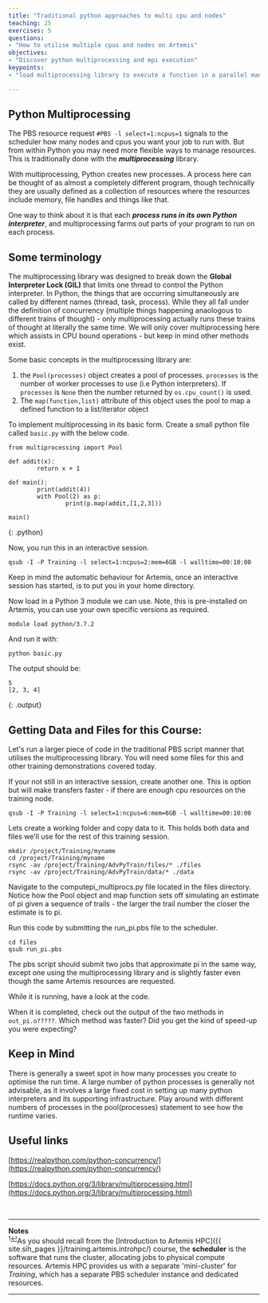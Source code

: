 ```yaml
---
title: "Traditional python approaches to multi cpu and nodes"
teaching: 25
exercises: 5
questions:
- "How to utilise multiple cpus and nodes on Artemis"
objectives:
- "Discover python multiprocessing and mpi execution"
keypoints:
- "load multiprocessing library to execute a function in a parallel manner"

---
```


## Python Multiprocessing

The PBS resource request ```#PBS -l select=1:ncpus=1``` signals to the scheduler how many nodes and cpus you want your job to run with. But from within Python you may need more flexible ways to manage resources. This is traditionally done with the ***multiprocessing*** library. 

With multiprocessing, Python creates new processes. A process here can be thought of as almost a completely different program, though technically they are usually defined as a collection of resources where the resources include memory, file handles and things like that. 

One way to think about it is that each ***process runs in its own Python interpreter***, and multiprocessing farms out parts of your program to run on each process.

## Some terminology
The multiprocessing library was designed to break down the **Global Interpreter Lock (GIL)** that limits one thread to control the Python interpreter. In Python, the things that are occurring simultaneously are called by different names (thread, task, process). While they all fall under the definition of concurrency (multiple things happening anaologous to different trains of thought) - only multiprocessing actually runs these trains of thought at literally the same time. We will only cover multiprocessing here which assists in CPU bound operations - but keep in mind other methods exist.

Some basic concepts in the multiprocessing library are:
1. the ```Pool(processes)``` object creates a pool of processes. ```processes``` is the number of worker processes to use (i.e Python interpreters). If ```processes``` is ```None``` then the number returned by ```os.cpu_count()``` is used.
2. The ```map(function,list)``` attribute of this object uses the pool to map a defined function to a list/iterator object

To implement multiprocessing in its basic form.
Create a small python file called ```basic.py``` with the below code.
~~~
from multiprocessing import Pool

def addit(x):
        return x + 1

def main():
        print(addit(4))
        with Pool(2) as p:
                print(p.map(addit,[1,2,3]))

main()
~~~
{: .python}

Now, you run this in an interactive session.

~~~
qsub -I -P Training -l select=1:ncpus=2:mem=6GB -l walltime=00:10:00
~~~

Keep in mind the automatic behaviour for Artemis, once an interactive session has started, is to put you in your home directory. 

Now load in a Python 3 module we can use. Note, this is pre-installed on Artemis, you can use your own specific versions as required.
~~~
module load python/3.7.2
~~~

And run it with:
~~~
python basic.py
~~~

The output should be:
~~~
5
[2, 3, 4]
~~~
{: .output}

## Getting Data and Files for this Course:

Let's run a larger piece of code in the traditional PBS script manner that utilises the multiprocessing library. You will need some files for this and other training demonstrations covered today. 

If your not still in an interactive session, create another one. This is option but will make transfers faster - if there are enough cpu resources on the training node.

~~~
qsub -I -P Training -l select=1:ncpus=6:mem=6GB -l walltime=00:10:00
~~~

Lets create a working folder and copy data to it. This holds both data and files we'll use for the rest of this training session.

~~~
mkdir /project/Training/myname 
cd /project/Training/myname 
rsync -av /project/Training/AdvPyTrain/files/* ./files
rsync -av /project/Training/AdvPyTrain/data/* ./data
~~~

Navigate to the computepi_multiprocs.py file located in the files directory. Notice how the Pool object and map function sets off simulating an estimate of pi given a sequence of trails - the larger the trail number the closer the estimate is to pi. 

Run this code by submitting the run_pi.pbs file to the scheduler. 

~~~
cd files
qsub run_pi.pbs
~~~

The pbs script should submit two jobs that approximate pi in the same way, except one using the multiprocessing library and is slightly faster even though the same Artemis resources are requested.

While it is running, have a look at the code.

When it is completed, check out the output of the two methods in ```out_pi.o?????```. Which method was faster? Did you get the kind of speed-up you were expecting?

## Keep in Mind

There is generally a sweet spot in how many processes you create to optimise the run time. A large number of python processes is generally not advisable, as it involves a large fixed cost in setting up many python interpreters and its supporting infrastructure. Play around with different numbers of processes in the pool(processes) statement to see how the runtime varies. 

## Useful links

[https://realpython.com/python-concurrency/](https://realpython.com/python-concurrency/)

[https://docs.python.org/3/library/multiprocessing.html](https://docs.python.org/3/library/multiprocessing.html)


<br>

___
**Notes**   
<sup id="f1">1[↩](#a1)</sup>As you should recall from the [Introduction to Artemis HPC]({{ site.sih_pages }}/training.artemis.introhpc/) course, the **scheduler** is the software that runs the cluster, allocating jobs to physical compute resources. Artemis HPC provides us with a separate 'mini-cluster' for _Training_, which has a separate PBS scheduler instance and dedicated resources.

___
<br>
